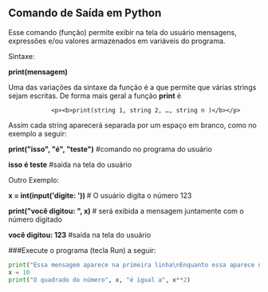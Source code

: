 ## Comando de Saída em Python

Esse comando (função) permite exibir na tela do usuário mensagens, expressões e/ou valores armazenados em variáveis do programa. 

<p>Sintaxe:</p>
                <p><b>                               print(mensagem)</b></p>

Uma das variações da sintaxe da função é a que permite que várias strings sejam escritas. De forma mais geral a função **print** é

                <p><b>print(string 1, string 2, …, string n )</b></p>
Assim cada string aparecerá separada por um espaço em branco, como no exemplo a seguir:
<p><b>
print("isso", "é", "teste")</b> #comando no programa do usuário</p>
<p><b>isso é teste</b>          #saída na tela do usuário</p>

Outro Exemplo:
<p><b>
x = int(input('digite: ')) </b> # O usuário digita o número 123</p>
<p><b>print("você digitou: ", x) </b> # será exibida a mensagem juntamente com o número digitado</p>
<p><b>você digitou: 123</b>          #saída na tela do usuário</p>

###Execute o programa (tecla Run) a seguir:
``` python runnable
print("Essa mensagem aparece na primeira linha\nEnquanto essa aparece na segunda") 
x = 10
print("O quadrado do número", x, "é igual a", x**2)
``` 
